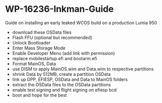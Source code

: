 # WP-16236-Inkman-Guide
Guide on installing an early leaked WCOS build on a production Lumia 950

- download these OSData files
- Flash FFU (optional but recommended)
- Unlock Bootloader
- Enter Mass Storage Mode
- Enable Developer Menu (add link with permission)
- replace mobilestartup.efi and bootarm.efi
- Format MainOS, Data
- use DISM to apply MainOS.wim and Data.wim to respective partitions
- shrink Data by 512MB, create a partition OSData
- link up DPP, EFIESP, OSData and Data to MainOS folders
- extract the OSData files to the OSData partitions
- enable test signing and flight signing on efiesp bcd
- boot and hope for the best
